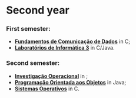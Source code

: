 # Second year

### First semester:
 - **[Fundamentos de Comunicação de Dados](https://github.com/AndreFGSilva/University-projects/tree/main/Second%20year/FCC)** in C;
 - **[Laboratórios de Informática 3](https://github.com/AndreFGSilva/University-projects/tree/main/Second%20year/LI3)** in C/Java.
### Second semester:
 - **[Investigação Operacional](https://github.com/AndreFGSilva/University-projects/tree/main/Second%20year/IO)** in ;
 - **[Programação Orientada aos Objetos](https://github.com/AndreFGSilva/University-projects/tree/main/Second%20year/POO)** in Java;
 - **[Sistemas Operativos](https://github.com/AndreFGSilva/University-projects/tree/main/Second%20year/SO)** in C.

